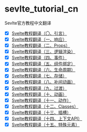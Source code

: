 # sevlte_tutorial_cn
Sevlte官方教程中文翻译

- [x] [Svelte教程翻译（〇、引言）](https://github.com/limeng0403/sevlte_tutorial_cn/blob/main/Svelte%E6%95%99%E7%A8%8B%E7%BF%BB%E8%AF%91%EF%BC%88%E3%80%87%E3%80%81%E5%BC%95%E8%A8%80%EF%BC%89.md)
- [x] [Svelte教程翻译（一、响应）](https://github.com/limeng0403/sevlte_tutorial_cn/blob/main/Svelte%E6%95%99%E7%A8%8B%E7%BF%BB%E8%AF%91%EF%BC%88%E4%B8%80%E3%80%81%E5%93%8D%E5%BA%94%EF%BC%89.md)
- [x] [Svelte教程翻译（二、Props）](https://github.com/limeng0403/sevlte_tutorial_cn/blob/main/Svelte%E6%95%99%E7%A8%8B%E7%BF%BB%E8%AF%91%EF%BC%88%E4%BA%8C%E3%80%81Props%EF%BC%89.md)
- [x] [Svelte教程翻译（三、逻辑渲染）](https://github.com/limeng0403/sevlte_tutorial_cn/blob/main/Svelte%E6%95%99%E7%A8%8B%E7%BF%BB%E8%AF%91%EF%BC%88%E4%B8%89%E3%80%81%E9%80%BB%E8%BE%91%E6%B8%B2%E6%9F%93%EF%BC%89.md)
- [x] [Svelte教程翻译（四、事件）](https://github.com/limeng0403/sevlte_tutorial_cn/blob/main/Svelte%E6%95%99%E7%A8%8B%E7%BF%BB%E8%AF%91%EF%BC%88%E5%9B%9B%E3%80%81%E4%BA%8B%E4%BB%B6%EF%BC%89.md)
- [x] [Svelte教程翻译（五、组件绑定）](https://github.com/limeng0403/sevlte_tutorial_cn/blob/main/Svelte%E6%95%99%E7%A8%8B%E7%BF%BB%E8%AF%91%EF%BC%88%E4%BA%94%E3%80%81%E7%BB%84%E4%BB%B6%E7%BB%91%E5%AE%9A%EF%BC%89.md)
- [x] [Svelte教程翻译（六、生命周期）](https://github.com/limeng0403/sevlte_tutorial_cn/blob/main/Svelte%E6%95%99%E7%A8%8B%E7%BF%BB%E8%AF%91%EF%BC%88%E5%85%AD%E3%80%81%E7%94%9F%E5%91%BD%E5%91%A8%E6%9C%9F%EF%BC%89.md)
- [x] [Svelte教程翻译（七、存储）](https://github.com/limeng0403/sevlte_tutorial_cn/blob/main/Svelte%E6%95%99%E7%A8%8B%E7%BF%BB%E8%AF%91%EF%BC%88%E4%B8%83%E3%80%81%E5%AD%98%E5%82%A8%EF%BC%89.md)
- [x] [Svelte教程翻译（八、补间动画）](https://github.com/limeng0403/sevlte_tutorial_cn/blob/main/Svelte%E6%95%99%E7%A8%8B%E7%BF%BB%E8%AF%91%EF%BC%88%E5%85%AB%E3%80%81%E8%A1%A5%E9%97%B4%E5%8A%A8%E7%94%BB%EF%BC%89.md)
- [x] [Svelte教程翻译（九、过渡）](https://github.com/limeng0403/sevlte_tutorial_cn/blob/main/Svelte%E6%95%99%E7%A8%8B%E7%BF%BB%E8%AF%91%EF%BC%88%E4%B9%9D%E3%80%81%E8%BF%87%E6%B8%A1%EF%BC%89.md) 
- [x] [Svelte教程翻译（十、动画）](https://github.com/limeng0403/sevlte_tutorial_cn/blob/main/Svelte%E6%95%99%E7%A8%8B%E7%BF%BB%E8%AF%91%EF%BC%88%E5%8D%81%E3%80%81%E5%8A%A8%E7%94%BB%EF%BC%89.md)
- [x] [Svelte教程翻译（十一、动作）](https://github.com/limeng0403/sevlte_tutorial_cn/blob/main/Svelte%E6%95%99%E7%A8%8B%E7%BF%BB%E8%AF%91%EF%BC%88%E5%8D%81%E4%B8%80%E3%80%81%E5%8A%A8%E4%BD%9C%EF%BC%89.md)
- [x] [Svelte教程翻译（十二、Classes）](https://github.com/limeng0403/sevlte_tutorial_cn/blob/main/Svelte%E6%95%99%E7%A8%8B%E7%BF%BB%E8%AF%91%EF%BC%88%E5%8D%81%E4%BA%8C%E3%80%81Classes%EF%BC%89.md)
- [x] [Svelte教程翻译（十三、插槽）](https://github.com/limeng0403/sevlte_tutorial_cn/blob/main/Svelte%E6%95%99%E7%A8%8B%E7%BF%BB%E8%AF%91%EF%BC%88%E5%8D%81%E4%B8%89%E3%80%81%E6%8F%92%E6%A7%BD%EF%BC%89.md) 
- [x] [Svelte教程翻译（十四、上下文API）](https://github.com/limeng0403/sevlte_tutorial_cn/blob/main/Svelte%E6%95%99%E7%A8%8B%E7%BF%BB%E8%AF%91%EF%BC%88%E5%8D%81%E5%9B%9B%E3%80%81%E4%B8%8A%E4%B8%8B%E6%96%87API%EF%BC%89.md) 
- [x] [Svelte教程翻译（十五、特殊元素）](https://github.com/limeng0403/sevlte_tutorial_cn/blob/main/Svelte%E6%95%99%E7%A8%8B%E7%BF%BB%E8%AF%91%EF%BC%88%E5%8D%81%E4%BA%94%E3%80%81%E7%89%B9%E6%AE%8A%E5%85%83%E7%B4%A0%EF%BC%89.md) 
